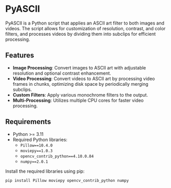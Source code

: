 # PyASCII

PyASCII is a Python script that applies an ASCII art filter to both images and videos. The script allows for customization of resolution, contrast, and color filters, and processes videos by dividing them into subclips for efficient processing.

## Features

- **Image Processing**: Convert images to ASCII art with adjustable resolution and optional contrast enhancement.
- **Video Processing**: Convert videos to ASCII art by processing video frames in chunks, optimizing disk space by periodically merging subclips.
- **Custom Filters**: Apply various monochrome filters to the output.
- **Multi-Processing**: Utilizes multiple CPU cores for faster video processing.

## Requirements

- Python >= 3.11
- Required Python libraries:
  - `Pillow==10.4.0`
  - `moviepy==1.0.3`
  - `opencv_contrib_python==4.10.0.84`
  - `numpy==2.0.1`

Install the required libraries using pip:

```bash
pip install Pillow moviepy opencv_contrib_python numpy
